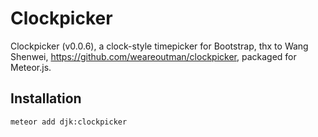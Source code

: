 # Clockpicker

Clockpicker (v0.0.6), a clock-style timepicker for Bootstrap, thx to Wang Shenwei, https://github.com/weareoutman/clockpicker, packaged for Meteor.js.

## Installation

`meteor add djk:clockpicker`

